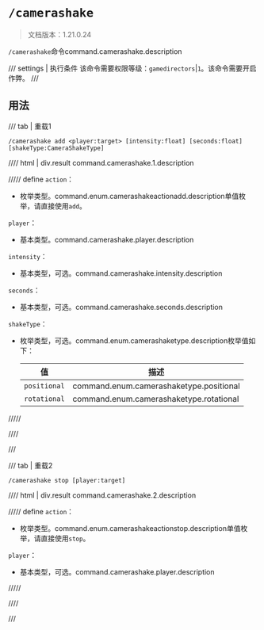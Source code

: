 # `/camerashake`

> 文档版本：1.21.0.24

`/camerashake`命令command.camerashake.description

/// settings | 执行条件
该命令需要权限等级：`gamedirectors`|`1`。该命令需要开启作弊。
///

## 用法

/// tab | 重载1
```mcfunction
/camerashake add <player:target> [intensity:float] [seconds:float] [shakeType:CameraShakeType]
```

//// html | div.result
command.camerashake.1.description

///// define
`action`：<!-- md:samp CameraShakeActionAdd -->

- 枚举类型。command.enum.camerashakeactionadd.description单值枚举，请直接使用`add`。

`player`：<!-- md:samp target -->

- 基本类型。command.camerashake.player.description

`intensity`：<!-- md:samp float -->

- 基本类型，可选。command.camerashake.intensity.description

`seconds`：<!-- md:samp float -->

- 基本类型，可选。command.camerashake.seconds.description

`shakeType`：<!-- md:samp CameraShakeType -->

- 枚举类型，可选。command.enum.camerashaketype.description枚举值如下：

  |值|描述|
  |---|---|
  |`positional`|command.enum.camerashaketype.positional|
  |`rotational`|command.enum.camerashaketype.rotational|



/////

////

///

/// tab | 重载2
```mcfunction
/camerashake stop [player:target]
```

//// html | div.result
command.camerashake.2.description

///// define
`action`：<!-- md:samp CameraShakeActionStop -->

- 枚举类型。command.enum.camerashakeactionstop.description单值枚举，请直接使用`stop`。

`player`：<!-- md:samp target -->

- 基本类型，可选。command.camerashake.player.description


/////

////

///

